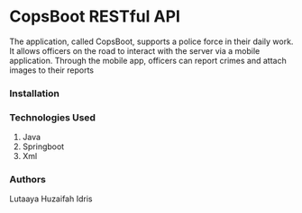# CopsBoot RESTful API
The application, called CopsBoot, supports a police force in their daily work. 
It allows officers on the road to interact with the server via a mobile application.
 Through the mobile app, officers can report crimes and attach images to their reports

### Installation



### Technologies Used

1. Java
2. Springboot
3. Xml


### Authors
Lutaaya Huzaifah Idris
